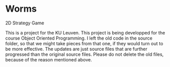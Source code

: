 Worms
=====

2D Strategy Game 


This is a project for the KU Leuven. This project is being developped for the course Object Oriented Programming.
I left the old code in the source folder, so that we might take pieces from that one, if they would turn out to be more effective. The updates are just source files that are further progressed than the original source files.
Please do not delete the old files, because of the reason mentioned above.
